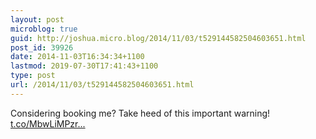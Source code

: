 ```yaml
---
layout: post
microblog: true
guid: http://joshua.micro.blog/2014/11/03/t529144582504603651.html
post_id: 39926
date: 2014-11-03T16:34:34+1100
lastmod: 2019-07-30T17:41:43+1100
type: post
url: /2014/11/03/t529144582504603651.html
---
```

Considering booking me? Take heed of this important warning! [t.co/MbwLiMPzr...](http://t.co/MbwLiMPzrr)
